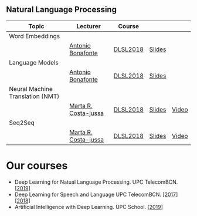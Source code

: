 [CS-web]: https://scholar.google.es/citations?user=Nypb-IYAAAAJ&hl=en
[MC-web]: http://www.costa-jussa.com/
[AB-web]: https://scholar.google.es/citations?user=C5AUXO4AAAAJ&hl=en
[SP-web]: https://scholar.google.com/citations?user=7cVOyh0AAAAJ&hl=en


[DLSL2017]: https://telecombcn-dl.github.io/2017-dlsl/
[DLSL2018]: https://telecombcn-dl.github.io/2018-dlsl/

[DLNL2019]: https://sites.google.com/view/dlnlp2019/home

[AIDL2019]: https://github.com/upcschool-ai/2019-spring/blob/master/README.md


## Natural Language Processing

| Topic          | Lecturer                     | Course                 |                                 |              |
| -------------- |  --------------------------- | ---------------------- | :-----------------------------: | :----------: |
| Word Embeddings  | | | | |
|    | [Antonio Bonafonte][AB-web] | [DLSL2018] | [Slides][dlsl2018-D1L4-slides]  | |
| Language Models  | | | | |
|    | [Antonio Bonafonte][AB-web] |  [DLSL2018] |  [Slides][dlsl2018-D2L1-slides] | |
| Neural Machine Translation (NMT)  | | | | |
|    | [Marta R. Costa-jussa][MC-web] |  [DLSL2018] |  [Slides][dlsl2018-D2L2-slides] | [Video][dlsl2018-D2L2-video] |
| Seq2Seq  | | | | |
|    | [Marta R. Costa-jussa][MC-web] |  [DLSL2018] |  [Slides][dlsl2018-D2L3-slides] | [Video][dlsl2018-D2L3-video] |


[dlsl2018-D1L4-slides]: https://github.com/telecombcn-dl/2018-dlsl/blob/master/D1L4_embeddings.pdf
[dlsl2018-D2L1-slides]: https://github.com/telecombcn-dl/2018-dlsl/blob/master/D2L1_LanguageModels.pdf
[dlsl2018-D2L2-slides]: https://github.com/telecombcn-dl/2018-dlsl/blob/master/D2L2_NeuralMachineTranslation.pdf
[dlsl2018-D2L2-video]: https://youtu.be/nuZIcvSY2nQ
[dlsl2018-D2L3-slides]: https://github.com/telecombcn-dl/2018-dlsl/blob/master/D2L3_Seq2seqNLP.pdf
[dlsl2018-D2L3-video]: https://youtu.be/StmaeCYFy-c

# Our courses

* Deep Learning for Natual Language Processing. UPC TelecomBCN. [[2019]][DLNL2019] 
* Deep Learning for Speech and Language UPC TelecomBCN. [[2017]][DLSL2017] [[2018]][DLSL2018]
* Artificial Intelligence with Deep Learning. UPC School. [[2019]][AIDL2019]
